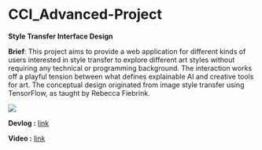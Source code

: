 # CCI_Advanced-Project


**Style Transfer Interface Design**

**Brief**: This project aims to provide a web application for different kinds of users interested in style transfer to explore different art styles without requiring any technical or programming background. The interaction works off a playful tension between what defines explainable AI and creative tools for art. The conceptual design originated from image style transfer using TensorFlow, as taught by Rebecca Fiebrink.



<img src="https://miro.medium.com/max/1400/1*DOkt0Gz5VooMRwGjGXyQdw.png">


**Devlog :** [link](https://www.froyodai.com/post/cci_final-project)

**Video :** [link](https://youtu.be/oN9gU7zLn_c)
